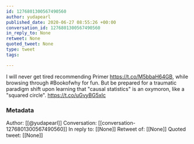 ```yaml
---
id: 1276801300567490560
author: yudapearl
published_date: 2020-06-27 08:55:26 +00:00
conversation_id: 1276801300567490560
in_reply_to: None
retweet: None
quoted_tweet: None
type: tweet
tags:

---
```


I will never get tired recommending Primer https://t.co/M5bbaH64GB, while browsing through #Bookofwhy for fun. But be prepared for a traumatic paradigm shift upon learning that "causal statistics" is an oxymoron, like a "squared circle". https://t.co/uGvyBG5xIc

### Metadata

Author: [[@yudapearl]]
Conversation: [[conversation-1276801300567490560]]
In reply to: [[None]]
Retweet of: [[None]]
Quoted tweet: [[None]]
